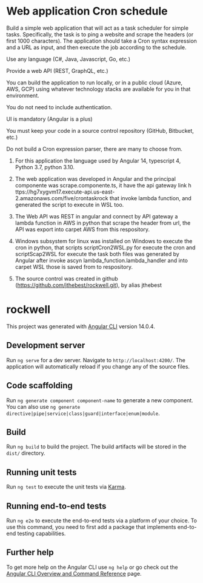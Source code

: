 
# Web application Cron schedule

Build a simple web application that will act as a task scheduler for simple tasks.  Specifically, the task is to ping a website and scrape the headers (or first 1000 characters).  The application should take a Cron syntax expression and a URL as input, and then execute the job according to the schedule.

Use any language (C#, Java, Javascript, Go, etc.)

Provide a web API (REST, GraphQL, etc.)

You can build the application to run locally, or in a public cloud (Azure, AWS, GCP) using whatever technology stacks are available for you in that environment.

You do not need to include authentication.

UI is mandatory (Angular is a plus)

You must keep your code in a source control repository (GitHub, Bitbucket, etc.)

Do not build a Cron expression parser, there are many to choose from.

1. For this application the language used by Angular 14,  typescript 4, Python 3.7, python 3.10.

2. The web application was developed in Angular and the principal componente was scrape.componente.ts, it have the api gateway link h ttps://hg7xygvm17.execute-api.us-east-2.amazonaws.com/five/crontaskrock  that invoke lambda function, and generated the script to execute in WSL too.

3. The Web API was REST in angular and connect by API gateway a lambda function in AWS in python that scrape the header from url, the API was export into carpet AWS from this respository.

4. Windows subsystem for linux was installed on Windows to execute the cron in python,  that scripts scriptCron2WSL.py for execute the cron and scriptScap2WSL for execute the task both files was generated by Angular after invoke ascyn lambda_function.lambda_handler and into carpet WSL those is saved from to respository.

5. The source control was created in github (<https://github.com/jthebest/rockwell.git>), by  alias jthebest

# rockwell

This project was generated with [Angular CLI](https://github.com/angular/angular-cli) version 14.0.4.

## Development server

Run `ng serve` for a dev server. Navigate to `http://localhost:4200/`. The application will automatically reload if you change any of the source files.

## Code scaffolding

Run `ng generate component component-name` to generate a new component. You can also use `ng generate directive|pipe|service|class|guard|interface|enum|module`.

## Build

Run `ng build` to build the project. The build artifacts will be stored in the `dist/` directory.

## Running unit tests

Run `ng test` to execute the unit tests via [Karma](https://karma-runner.github.io).

## Running end-to-end tests

Run `ng e2e` to execute the end-to-end tests via a platform of your choice. To use this command, you need to first add a package that implements end-to-end testing capabilities.

## Further help

To get more help on the Angular CLI use `ng help` or go check out the [Angular CLI Overview and Command Reference](https://angular.io/cli) page.
